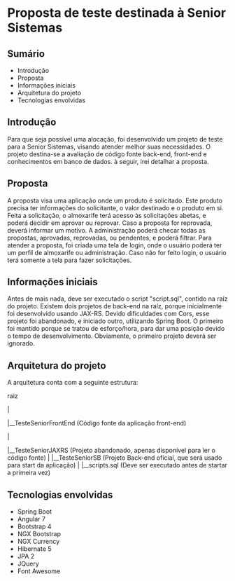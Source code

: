 # Proposta de teste destinada à Senior Sistemas

## Sumário
* Introdução
* Proposta
* Informações iniciais
* Arquitetura do projeto
* Tecnologias envolvidas

## Introdução
Para que seja possível uma alocação, foi desenvolvido um projeto de teste para a Senior Sistemas, visando atender melhor suas necessidades. O projeto destina-se a avaliação de código fonte back-end, front-end e conhecimentos em banco de dados. à seguir, irei detalhar a proposta.
 
## Proposta
A proposta visa uma aplicação onde um produto é solicitado. Este produto precisa ter informações do solicitante, o valor destinado e o produto em si. Feita a solicitação, o almoxarife terá acesso às solicitações abetas, e poderá decidir em aprovar ou reprovar. Caso a proposta for reprovada, deverá informar um motivo. A administração poderá checar todas as propostas, aprovadas, reprovadas, ou pendentes, e poderá filtrar.
Para atender a proposta, foi criada uma tela de login, onde o usuário poderá ter um perfil de almoxarife ou administração. Caso não for feito login, o usuário terá somente a tela para fazer solicitações.

## Informações iniciais
Antes de mais nada, deve ser executado o script "script.sql", contido na raíz do projeto.
Existem dois projetos de back-end na raíz, porque inicialmente foi desenvolvido usando JAX-RS. Devido dificuldades com Cors, esse projeto foi abandonado, e iniciado outro, utilizando Spring Boot. O primeiro foi mantido porque se tratou de esforço/hora, para dar uma posição devido o tempo de desenvolvimento. Obviamente, o primeiro projeto deverá ser ignorado.
 
## Arquitetura do projeto
A arquitetura conta com a seguinte estrutura:

raiz

|

|__TesteSeniorFrontEnd (Código fonte da aplicação front-end)

|

|__TesteSeniorJAXRS (Projeto abandonado, apenas disponível para ler o código fonte)
|
|__TesteSeniorSB (Projeto Back-end oficial, que será usado para start da aplicação)
|
|__scripts.sql (Deve ser executado antes de startar a primeira vez)

## Tecnologias envolvidas
* Spring Boot
* Angular 7
* Bootstrap 4
* NGX Bootstrap
* NGX Currency
* Hibernate 5
* JPA 2
* JQuery
* Font Awesome

